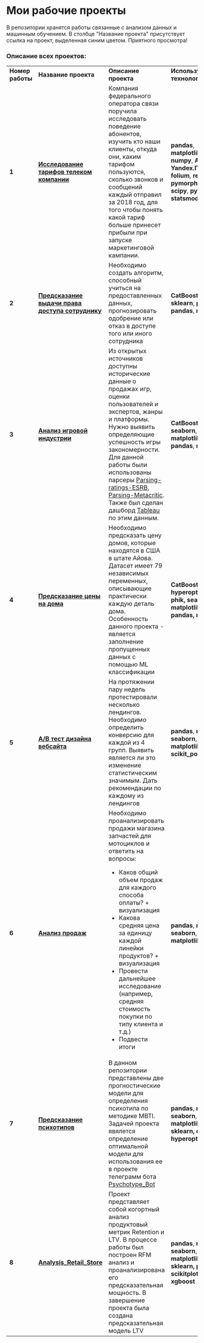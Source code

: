 # Мои рабочие проекты

В репозитории хранятся работы связанные с анализом данных и машинным обучением. В столбце "Название проекта" присутствует ссылка на проект, выделенная синим цветом. Приятного просмотра!


### Описание всех проектов:

<table>
<tr>
<td><b>Номер работы</b></td>
<td><b>Название проекта</b></td>
<td><b>Описание проекта</b></td>
<td><b>Используемые технологии</b></td>
<tr>
<td><b>1</b></td>
<td><a href="https://github.com/Playmen998/Data_Analysis/tree/master/Analysis_Telecom_Tariff" target="_blank"><b>Исследование тарифов телеком компании</b></a></td>
<td>Компания федерального оператора связи поручила исследовать поведение абонентов, изучить кто наши клиенты, откуда они, каким тарифом пользуются, сколько звонков и сообщений каждый отправил за 2018 год, для того чтобы понять какой тариф больше принесет прибыли при запуске маркетинговой кампании. </td>
<td><b>pandas</b>, <b>matplotlib</b>, <b>numpy</b>,
<b>API Yandex.Геокодер</b>, <b>folium</b>, <b>requests</b>, <b>pymorphy2</b>, <b>scipy</b>, <b>pylab</b>, <b>statsmodels</b></td>
<tr>
<td><b>2</b></td>
<td><a href="https://github.com/Playmen998/Data_Analysis/blob/master/Employee_Access_Challenge.ipynb" target="_blank"><b>Предсказание выдачи права доступа сотруднику</b></a></td>
<td>Необходимо создать алгоритм, способный учиться на предоставленных данных,  прогнозировать одобрение или отказ в доступе того или иного сотрудника</td>
<td> <b>CatBoost</b>,
<b>sklearn</b>, <b>phik</b>, <b>pandas</b>, <b>numpy</b></td>
<tr>
<tr>
<td><b>3</b></td>
<td><a href="https://github.com/Playmen998/Data_Analysis/tree/master/Game_Industry_Analysis" target="_blank"><b>Анализ игровой индустрии</b></a></td>
<td> Из открытых источников доступны исторические данные о продажах игр, оценки пользователей и экспертов, жанры и платформы. Нужно выявить определяющие успешность игры закономерности. Для данной работы были использованы парсеры
<a href="https://github.com/Playmen998/Parsing-ratings-ESRB">Parsing-ratings-ESRB</a>,
<a href="https://github.com/Playmen998/Parsing-Metacritic">Parsing-Metacritic</a>.
Также был сделан дашборд 
<a href="https://github.com/Playmen998/Dashboards-Tableau/tree/main/Game_Industry_Analysis">Tableau</a> по этим данным.
</td>
<td> <b>CatBoost</b>,
<b>seaborn</b>, <b>shap</b>, <b>matplotlib</b>, <b>pandas</b>, <b>numpy</b></td>
<tr>

<tr>
<td><b>4</b></td>
<td><a href="https://github.com/Playmen998/Data_Analysis/blob/master/House_Prices.ipynb" target="_blank"><b>Предсказание цены на дома</b></a></td>
<td> Необходимо предсказать цену домов, которые находятся в США в штате Айова. Датасет имеет 79 независимых переменных, описывающие практически каждую деталь дома. Особенность данного проекта - является заполнение пропущенных данных с помощью ML классификации</td>
<td> <b>CatBoost</b>, <b>hyperopt<b>, <b>sklearn</b>, <b>phik</b>, <b>seaborn<b>, <b>matplotlib</b>, <b>pandas</b>, <b>numpy</b></td>
<tr>

<tr>
<td><b>5</b></td>
<td><a href="https://github.com/Playmen998/Data_Analysis/tree/master/A_B_test_design_website" target="_blank"><b>A/B тест дизайна вебсайта</b></a></td>
<td> На протяжении пару недель протестировали несколько лендингов. Необходимо определить конверсию для каждой из 4 групп. Выявить является ли это изменение статистическим значимым. Дать рекомендации по каждому из лендингов </td>
<td> <b>pandas</b>, <b>numpy</b>,
<b>seaborn</b>, <b>matplotlib<b>, <b>scipy<b>, <b>scikit_posthocs<b>
<tr>
<tr>
<td><b>6</b></td>
<td><a href="https://github.com/Playmen998/Data_Analysis/blob/master/Reporting_Sales.ipynb" target="_blank"><b>Анализ продаж</b></a></td>
<td> Необходимо проанализировать продажи магазина запчастей для мотоциклов и ответить на вопросы:
<ul>
  <li>Каков общий объем продаж для каждого способа оплаты? + визуализация</li>
  <li>Какова средняя цена за единицу каждой линейки продуктов? + визуализация</li>
  <li>Провести дальнейшее исследование (например, средняя стоимость покупки по типу клиента и т.д.)</li>
  <li>Подвести итоги</li>
</ul>
</td>
<td> <b>pandas</b>, <b>numpy</b>,
<b>seaborn</b>, <b>matplotlib<b>
<tr>
<tr>
<td><b>7</b></td>
<td><a href="https://github.com/Playmen998/Data_Analysis/tree/master/Psychotype" target="_blank"><b>Предсказание психотипов</b></a></td>
<td> В данном репозитории представлены две прогностические модели для определения психотипа по методике MBTI. Задачей проекта явялется определение оптимальной модели для использования ее в проекте телеграмм бота 
<a href="https://github.com/Playmen998/Psychotype_Bot]Psychotype_Bot">Psychotype_Bot</a>
</td>
<td> <b>pandas</b>, <b>numpy</b>,
<b>seaborn</b>, <b>matplotlib<b>, <b>sklearn</b>, <b>catboost<b>, <b>hyperopt</b>, <b>hvplot<b>
<tr>

<tr>
<td><b>8</b></td>
<td><a href="https://github.com/Playmen998/Analysis_Retail_Store/tree/master" target="_blank"><b>Analysis_Retail_Store</b></a></td>
<td>Проект представляет собой когортный анализ продуктовый метрик Retention и LTV. В процессе работы был построен RFM анализ и проанализирована его предсказательная мощность. В завершение проекта была создана предсказательная модель LTV
</td>
<td> <b>pandas</b>, <b>numpy</b>,
<b>seaborn</b>, <b>matplotlib<b>, <b>sklearn</b>, <b>plotly<b>, <b>scikitplot</b>, <b>xgboost<b>
<tr>

</table>
<br/><br/>
